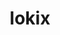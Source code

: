 ---
id: 920
title: lokix
types: [bug,dark]
image: https://raw.githubusercontent.com/PokeAPI/sprites/master/sprites/pokemon/920.png
---